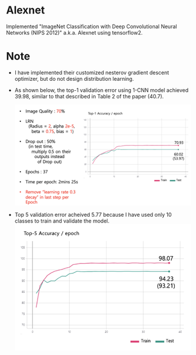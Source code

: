 # Alexnet

Implemented "ImageNet Classification with Deep Convolutional Neural Networks (NIPS 2012)" a.k.a. Alexnet using tensorflow2.

# Note

- I have implemented their customized nesterov gradient descent optimizer, but do not design distribution learning.

- As shown below, the top-1 validation error using 1-CNN model achieved 39.98, similar to that described in Table 2 of the paper (40.7).

    ![top1](figure/top1.png)

- Top 5 validation error acheived 5.77 because I have used only 10 classes to train and validate the model.
    ![top5](figure/top5.png)
